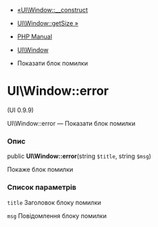 - [«UI\Window::\_\_construct](ui-window.construct.md)
- [UI\Window::getSize »](ui-window.getsize.md)

- [PHP Manual](index.md)
- [UI\Window](class.ui-window.md)
- Показати блок помилки

# UI\Window::error

(UI 0.9.9)

UI\Window::error — Показати блок помилки

### Опис

public **UI\Window::error**(string `$title`, string `$msg`)

Покаже блок помилки

### Список параметрів

`title`
Заголовок блоку помилки

`msg`
Повідомлення блоку помилки
